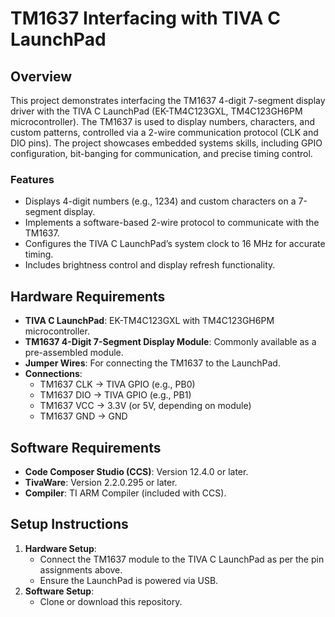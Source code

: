 # TM1637 Interfacing with TIVA C LaunchPad

## Overview
This project demonstrates interfacing the TM1637 4-digit 7-segment display driver with the TIVA C LaunchPad (EK-TM4C123GXL, TM4C123GH6PM microcontroller). The TM1637 is used to display numbers, characters, and custom patterns, controlled via a 2-wire communication protocol (CLK and DIO pins). The project showcases embedded systems skills, including GPIO configuration, bit-banging for communication, and precise timing control.

### Features
- Displays 4-digit numbers (e.g., 1234) and custom characters on a 7-segment display.
- Implements a software-based 2-wire protocol to communicate with the TM1637.
- Configures the TIVA C LaunchPad’s system clock to 16 MHz for accurate timing.
- Includes brightness control and display refresh functionality.

## Hardware Requirements
- **TIVA C LaunchPad**: EK-TM4C123GXL with TM4C123GH6PM microcontroller.
- **TM1637 4-Digit 7-Segment Display Module**: Commonly available as a pre-assembled module.
- **Jumper Wires**: For connecting the TM1637 to the LaunchPad.
- **Connections**:
  - TM1637 CLK → TIVA GPIO (e.g., PB0)
  - TM1637 DIO → TIVA GPIO (e.g., PB1)
  - TM1637 VCC → 3.3V (or 5V, depending on module)
  - TM1637 GND → GND

## Software Requirements
- **Code Composer Studio (CCS)**: Version 12.4.0 or later.
- **TivaWare**: Version 2.2.0.295 or later.
- **Compiler**: TI ARM Compiler (included with CCS).

## Setup Instructions
1. **Hardware Setup**:
   - Connect the TM1637 module to the TIVA C LaunchPad as per the pin assignments above.
   - Ensure the LaunchPad is powered via USB.
2. **Software Setup**:
   - Clone or download this repository.
